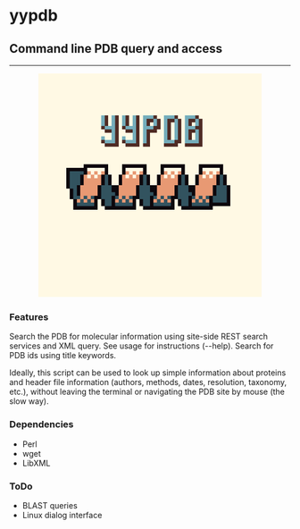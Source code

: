 # yypdb
## Command line PDB query and access

---

<p align="center">
<img src='logo.png' width=400px>
</p>

### Features

Search the PDB for molecular information using site-side REST search
services and XML query. See usage for instructions (--help). 
Search for PDB ids using title keywords. 

Ideally, this script can be used to look up simple information about
proteins and header file information (authors, methods, dates, resolution,
taxonomy, etc.), without leaving the terminal or
navigating the PDB site by mouse (the slow way). 

### Dependencies

* Perl
* wget
* LibXML

### ToDo

* BLAST queries
* Linux dialog interface

